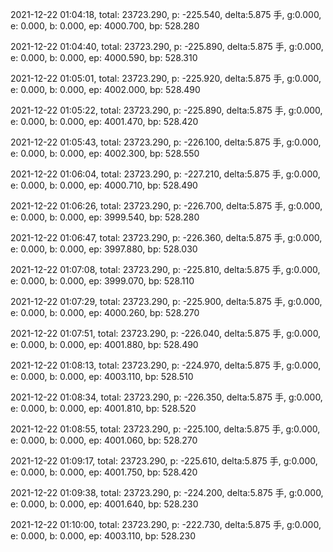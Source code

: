 2021-12-22 01:04:18, total: 23723.290, p: -225.540, delta:5.875 手, g:0.000, e: 0.000, b: 0.000, ep: 4000.700, bp: 528.280

2021-12-22 01:04:40, total: 23723.290, p: -225.890, delta:5.875 手, g:0.000, e: 0.000, b: 0.000, ep: 4000.590, bp: 528.310

2021-12-22 01:05:01, total: 23723.290, p: -225.920, delta:5.875 手, g:0.000, e: 0.000, b: 0.000, ep: 4002.000, bp: 528.490

2021-12-22 01:05:22, total: 23723.290, p: -225.890, delta:5.875 手, g:0.000, e: 0.000, b: 0.000, ep: 4001.470, bp: 528.420

2021-12-22 01:05:43, total: 23723.290, p: -226.100, delta:5.875 手, g:0.000, e: 0.000, b: 0.000, ep: 4002.300, bp: 528.550

2021-12-22 01:06:04, total: 23723.290, p: -227.210, delta:5.875 手, g:0.000, e: 0.000, b: 0.000, ep: 4000.710, bp: 528.490

2021-12-22 01:06:26, total: 23723.290, p: -226.700, delta:5.875 手, g:0.000, e: 0.000, b: 0.000, ep: 3999.540, bp: 528.280

2021-12-22 01:06:47, total: 23723.290, p: -226.360, delta:5.875 手, g:0.000, e: 0.000, b: 0.000, ep: 3997.880, bp: 528.030

2021-12-22 01:07:08, total: 23723.290, p: -225.810, delta:5.875 手, g:0.000, e: 0.000, b: 0.000, ep: 3999.070, bp: 528.110

2021-12-22 01:07:29, total: 23723.290, p: -225.900, delta:5.875 手, g:0.000, e: 0.000, b: 0.000, ep: 4000.260, bp: 528.270

2021-12-22 01:07:51, total: 23723.290, p: -226.040, delta:5.875 手, g:0.000, e: 0.000, b: 0.000, ep: 4001.880, bp: 528.490

2021-12-22 01:08:13, total: 23723.290, p: -224.970, delta:5.875 手, g:0.000, e: 0.000, b: 0.000, ep: 4003.110, bp: 528.510

2021-12-22 01:08:34, total: 23723.290, p: -226.350, delta:5.875 手, g:0.000, e: 0.000, b: 0.000, ep: 4001.810, bp: 528.520

2021-12-22 01:08:55, total: 23723.290, p: -225.100, delta:5.875 手, g:0.000, e: 0.000, b: 0.000, ep: 4001.060, bp: 528.270

2021-12-22 01:09:17, total: 23723.290, p: -225.610, delta:5.875 手, g:0.000, e: 0.000, b: 0.000, ep: 4001.750, bp: 528.420

2021-12-22 01:09:38, total: 23723.290, p: -224.200, delta:5.875 手, g:0.000, e: 0.000, b: 0.000, ep: 4001.640, bp: 528.230

2021-12-22 01:10:00, total: 23723.290, p: -222.730, delta:5.875 手, g:0.000, e: 0.000, b: 0.000, ep: 4003.110, bp: 528.230
